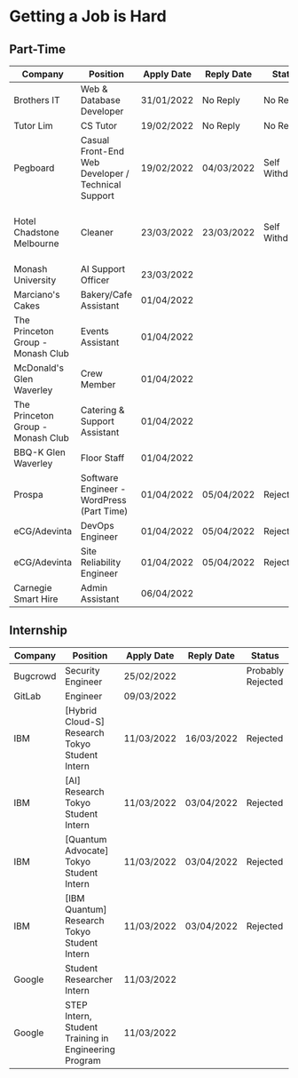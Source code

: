 # Getting a Job is Hard

## Part-Time

| Company                           | Position                                           | Apply Date | Reply Date | Status         | Reason                            |
| --------------------------------- | -------------------------------------------------- | ---------- | ---------- | -------------- | --------------------------------- |
| Brothers IT                       | Web & Database Developer                           | 31/01/2022 | No Reply   | No Reply       | No Reply                          |
| Tutor Lim                         | CS Tutor                                           | 19/02/2022 | No Reply   | No Reply       | No Reply                          |
| Pegboard                          | Casual Front-End Web Developer / Technical Support | 19/02/2022 | 04/03/2022 | Self Withdrawn | Wasn't Interested                 |
| Hotel Chadstone Melbourne         | Cleaner                                            | 23/03/2022 | 23/03/2022 | Self Withdrawn | Wasn't Interested, No enough Time |
| Monash University                 | AI Support Officer                                 | 23/03/2022 |            |                |                                   |
| Marciano's Cakes                  | Bakery/Cafe Assistant                              | 01/04/2022 |            |                |                                   |
| The Princeton Group - Monash Club | Events Assistant                                   | 01/04/2022 |            |                |                                   |
| McDonald's Glen Waverley          | Crew Member                                        | 01/04/2022 |            |                |                                   |
| The Princeton Group - Monash Club | Catering & Support Assistant                       | 01/04/2022 |            |                |                                   |
| BBQ-K Glen Waverley               | Floor Staff                                        | 01/04/2022 |            |                |                                   |
| Prospa                            | Software Engineer - WordPress (Part Time)          | 01/04/2022 | 05/04/2022 | Rejected       |                                   |
| eCG/Adevinta                      | DevOps Engineer                                    | 01/04/2022 | 05/04/2022 | Rejected       |                                   |
| eCG/Adevinta                      | Site Reliability Engineer                          | 01/04/2022 | 05/04/2022 | Rejected       |                                   |
| Carnegie Smart Hire               | Admin Assistant                                    | 06/04/2022 |            |                |                                   |


## Internship

| Company  | Position                                             | Apply Date | Reply Date | Status            | Reason           |
| -------- | ---------------------------------------------------- | ---------- | ---------- | ----------------- | ---------------- |
| Bugcrowd | Security Engineer                                    | 25/02/2022 |            | Probably Rejected | No Reply         |
| GitLab   | Engineer                                             | 09/03/2022 |            |                   |                  |
| IBM      | [Hybrid Cloud-S] Research Tokyo Student Intern       | 11/03/2022 | 16/03/2022 | Rejected          | No details given |
| IBM      | [AI] Research Tokyo Student Intern                   | 11/03/2022 | 03/04/2022 | Rejected          |                  |
| IBM      | [Quantum Advocate] Tokyo Student Intern              | 11/03/2022 | 03/04/2022 | Rejected          |                  |
| IBM      | [IBM Quantum] Research Tokyo Student Intern          | 11/03/2022 | 03/04/2022 | Rejected                  |                  |
| Google   | Student Researcher Intern                            | 11/03/2022 |            |                   |                  |
| Google   | STEP Intern, Student Training in Engineering Program | 11/03/2022 |            |                   |                  |

